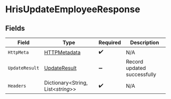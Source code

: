 # HrisUpdateEmployeeResponse


## Fields

| Field                                                   | Type                                                    | Required                                                | Description                                             |
| ------------------------------------------------------- | ------------------------------------------------------- | ------------------------------------------------------- | ------------------------------------------------------- |
| `HttpMeta`                                              | [HTTPMetadata](../../Models/Components/HTTPMetadata.md) | :heavy_check_mark:                                      | N/A                                                     |
| `UpdateResult`                                          | [UpdateResult](../../Models/Components/UpdateResult.md) | :heavy_minus_sign:                                      | Record updated successfully                             |
| `Headers`                                               | Dictionary<String, List<*string*>>                      | :heavy_check_mark:                                      | N/A                                                     |